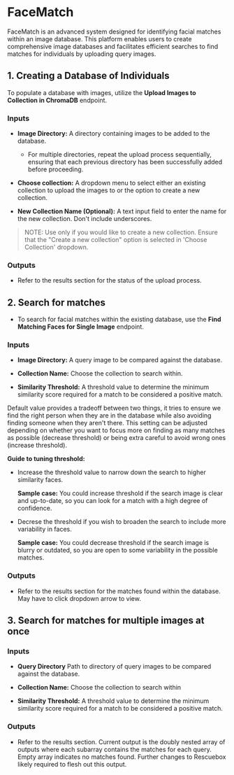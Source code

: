 # FaceMatch

FaceMatch is an advanced system designed for identifying facial matches within an image database. This platform enables users to create comprehensive image databases and facilitates efficient searches to find matches for individuals by uploading query images.

## 1. Creating a Database of Individuals

To populate a database with images, utilize the **Upload Images to Collection in ChromaDB** endpoint.

### Inputs

- **Image Directory:** A directory containing images to be added to the database.

    - For multiple directories, repeat the upload process sequentially, ensuring that each previous directory has been successfully added before proceeding.

- **Choose collection:** A dropdown menu to select either an existing collection to upload the images to or the option to create a new collection.

- **New Collection Name (Optional):** A text input field to enter the name for the new collection. Don't include underscores.

> NOTE: 
> Use only if you would like to create a new collection.
> Ensure that the "Create a new collection" option is selected in 'Choose Collection' dropdown.

### Outputs

- Refer to the results section for the status of the upload process.

## 2. Search for matches 

- To search for facial matches within the existing database, use the **Find Matching Faces for Single Image** endpoint.

### Inputs

- **Image Directory:** A query image to be compared against the database.

- **Collection Name:** Choose the collection to search within.

- **Similarity Threshold:** A threshold value to determine the minimum similarity score required for a match to be considered a positive match. 

Default value provides a tradeoff between two things, it tries to ensure we find the right person when they are in the database while also avoiding finding someone when they aren't there.  This setting can be adjusted depending on whether you want to focus more on finding as many matches as possible (decrease threshold) or being extra careful to avoid wrong ones (increase threshold).


**Guide to tuning threshold:** 
- Increase the threshold value to narrow down the search to higher similarity faces. 

   **Sample case:** You could increase threshold if the search image is clear and up-to-date, so you can look for a match with a high degree of confidence.

- Decrese the threshold if you wish to broaden the search to include more variability in faces. 

    **Sample case:** You could decrease threshold if the search image is blurry or outdated, so you are open to some variability in the possible matches.

### Outputs 

- Refer to the results section for the matches found within the database. May have to click dropdown arrow to view.

## 3. Search for matches for multiple images at once

### Inputs

 - **Query Directory** Path to directory of query images to be compared against the database.

 - **Collection Name:** Choose the collection to search within

 - **Similarity Threshold:** A threshold value to determine the minimum similarity score required for a match to be considered a positive match. 

 ### Outputs 

- Refer to the results section. Current output is the doubly nested array of outputs where each subarray contains the matches for each query. Empty array indicates no matches found. Further changes to Rescuebox likely required to flesh out this output.